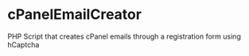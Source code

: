 # cPanelEmailCreator
PHP Script that creates cPanel emails through a registration form using hCaptcha
